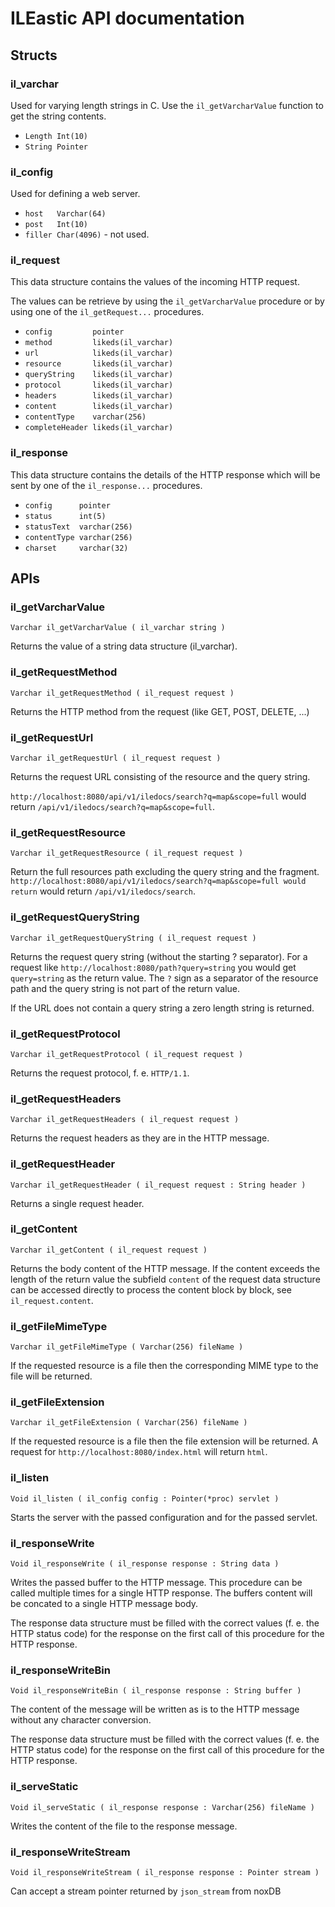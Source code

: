 # ILEastic API documentation

## Structs

### il_varchar

Used for varying length strings in C. Use the `il_getVarcharValue` function to get the string contents.

* `Length Int(10)`
* `String Pointer`

### il_config

Used for defining a web server.

* `host   Varchar(64)`
* `post   Int(10)`
* `filler Char(4096)` - not used.

### il_request

This data structure contains the values of the incoming HTTP request. 

The values can be retrieve by using the `il_getVarcharValue` procedure or by using one of the `il_getRequest...` procedures.

* `config         pointer`
* `method         likeds(il_varchar)`
* `url            likeds(il_varchar)`
* `resource       likeds(il_varchar)`
* `queryString    likeds(il_varchar)`
* `protocol       likeds(il_varchar)`
* `headers        likeds(il_varchar)`
* `content        likeds(il_varchar)`
* `contentType    varchar(256)`
* `completeHeader likeds(il_varchar)`

### il_response

This data structure contains the details of the HTTP response which will be sent by one of the `il_response...` procedures.

* `config      pointer`
* `status      int(5)`
* `statusText  varchar(256)`
* `contentType varchar(256)`
* `charset     varchar(32)`

## APIs

### il_getVarcharValue

```
Varchar il_getVarcharValue ( il_varchar string )
```

Returns the value of a string data structure (il_varchar).

### il_getRequestMethod

```
Varchar il_getRequestMethod ( il_request request )
```

Returns the HTTP method from the request (like GET, POST, DELETE, ...)

### il_getRequestUrl

```
Varchar il_getRequestUrl ( il_request request )
```

Returns the request URL consisting of the resource and the query string.

`http://localhost:8080/api/v1/iledocs/search?q=map&scope=full` would return `/api/v1/iledocs/search?q=map&scope=full`.

### il_getRequestResource

```
Varchar il_getRequestResource ( il_request request )
```

Return the full resources path excluding the query string and the fragment.
`http://localhost:8080/api/v1/iledocs/search?q=map&scope=full would return` would return `/api/v1/iledocs/search`.

### il_getRequestQueryString

```
Varchar il_getRequestQueryString ( il_request request )
```

Returns the request query string (without the starting ? separator). For a request like `http://localhost:8080/path?query=string` you would get `query=string` as the return value. The `?` sign as a separator of the resource path and the query string is not part of the return value. 

If the URL does not contain a query string a zero length string is returned.

### il_getRequestProtocol

```
Varchar il_getRequestProtocol ( il_request request )
```

Returns the request protocol, f. e. `HTTP/1.1`.

### il_getRequestHeaders

```
Varchar il_getRequestHeaders ( il_request request )
```

Returns the request headers as they are in the HTTP message.

### il_getRequestHeader

```
Varchar il_getRequestHeader ( il_request request : String header )
```

Returns a single request header.

### il_getContent

```
Varchar il_getContent ( il_request request )
```

Returns the body content of the HTTP message. If the content exceeds the length of the return value the subfield `content` of the request data structure can be accessed directly to process the content block by block, see `il_request.content`.

### il_getFileMimeType

```
Varchar il_getFileMimeType ( Varchar(256) fileName )
```

If the requested resource is a file then the corresponding MIME type to the file will be returned.

### il_getFileExtension

```
Varchar il_getFileExtension ( Varchar(256) fileName )
```

If the requested resource is a file then the file extension will be returned. A request for `http://localhost:8080/index.html` will return `html`.

### il_listen

```
Void il_listen ( il_config config : Pointer(*proc) servlet )
```

Starts the server with the passed configuration and for the passed servlet.

### il_responseWrite

```
Void il_responseWrite ( il_response response : String data )
```

Writes the passed buffer to the HTTP message. This procedure can be called multiple times for a single HTTP response. The buffers content will be concated to a single HTTP message body.

The response data structure must be filled with the correct values (f. e. the HTTP status code) for the response on the first call of this procedure for the HTTP response.

### il_responseWriteBin

```
Void il_responseWriteBin ( il_response response : String buffer ) 
```

The content of the message will be written as is to the HTTP message without any character conversion.

The response data structure must be filled with the correct values (f. e. the HTTP status code) for the response on the first call of this procedure for the HTTP response.

### il_serveStatic

```
Void il_serveStatic ( il_response response : Varchar(256) fileName )
```

Writes the content of the file to the response message.

### il_responseWriteStream

```
Void il_responseWriteStream ( il_response response : Pointer stream )
```

Can accept a stream pointer returned by `json_stream` from noxDB
